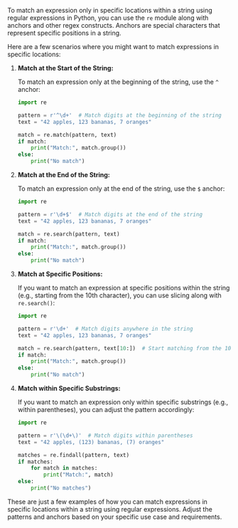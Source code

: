 To match an expression only in specific locations within a string using regular expressions in Python, you can use the `re` module along with anchors and other regex constructs. Anchors are special characters that represent specific positions in a string.

Here are a few scenarios where you might want to match expressions in specific locations:

1. **Match at the Start of the String:**

   To match an expression only at the beginning of the string, use the `^` anchor:

   ```python
   import re

   pattern = r'^\d+'  # Match digits at the beginning of the string
   text = "42 apples, 123 bananas, 7 oranges"
   
   match = re.match(pattern, text)
   if match:
       print("Match:", match.group())
   else:
       print("No match")
   ```

2. **Match at the End of the String:**

   To match an expression only at the end of the string, use the `$` anchor:

   ```python
   import re

   pattern = r'\d+$'  # Match digits at the end of the string
   text = "42 apples, 123 bananas, 7 oranges"
   
   match = re.search(pattern, text)
   if match:
       print("Match:", match.group())
   else:
       print("No match")
   ```

3. **Match at Specific Positions:**

   If you want to match an expression at specific positions within the string (e.g., starting from the 10th character), you can use slicing along with `re.search()`:

   ```python
   import re

   pattern = r'\d+'  # Match digits anywhere in the string
   text = "42 apples, 123 bananas, 7 oranges"
   
   match = re.search(pattern, text[10:])  # Start matching from the 10th character
   if match:
       print("Match:", match.group())
   else:
       print("No match")
   ```

4. **Match within Specific Substrings:**

   If you want to match an expression only within specific substrings (e.g., within parentheses), you can adjust the pattern accordingly:

   ```python
   import re

   pattern = r'\(\d+\)'  # Match digits within parentheses
   text = "42 apples, (123) bananas, (7) oranges"
   
   matches = re.findall(pattern, text)
   if matches:
       for match in matches:
           print("Match:", match)
   else:
       print("No matches")
   ```

These are just a few examples of how you can match expressions in specific locations within a string using regular expressions. Adjust the patterns and anchors based on your specific use case and requirements.
